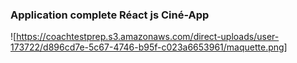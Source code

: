 ### Application complete Réact js Ciné-App

![https://coachtestprep.s3.amazonaws.com/direct-uploads/user-173722/d896cd7e-5c67-4746-b95f-c023a6653961/maquette.png]
